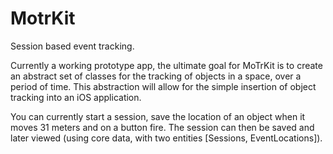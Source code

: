 MotrKit
=======

Session based event tracking. 

Currently a working prototype app, the ultimate goal for MoTrKit is to create an abstract set of classes for the tracking of objects in a space, over a period of time.  This abstraction will allow for the simple insertion of object tracking into an iOS application. 

You can currently start a session, save the location of an object when it moves 31 meters and on a button fire.  The session can then be saved and later viewed (using core data, with two entities [Sessions, EventLocations]).  
